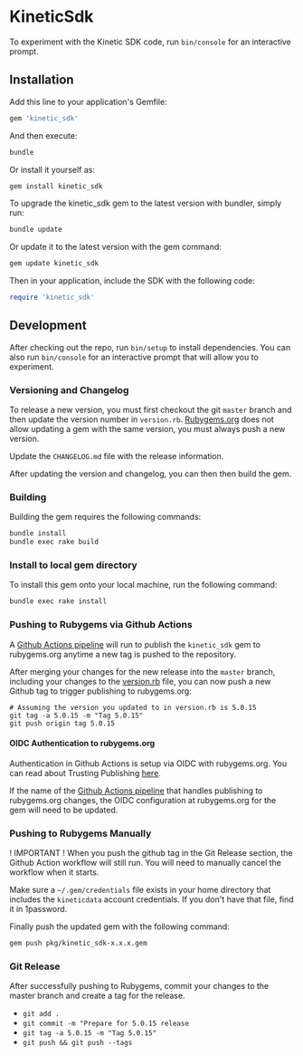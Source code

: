 # KineticSdk

To experiment with the Kinetic SDK code, run `bin/console` for an interactive prompt.

## Installation

Add this line to your application's Gemfile:

```ruby
gem 'kinetic_sdk'
```

And then execute:

```sh
bundle
```

Or install it yourself as:

```sh
gem install kinetic_sdk
```

To upgrade the kinetic_sdk gem to the latest version with bundler, simply run:

```sh
bundle update
```

Or update it to the latest version with the gem command:

```sh
gem update kinetic_sdk
```

Then in your application, include the SDK with the following code:

```ruby
require 'kinetic_sdk'
```

## Development

After checking out the repo, run `bin/setup` to install dependencies. You can also run `bin/console` for an interactive prompt that will allow you to experiment.

### Versioning and Changelog

To release a new version, you must first checkout the git `master` branch and then update the version number in `version.rb`. [Rubygems.org](https://rubygems.org) does not allow updating a gem with the same version, you must always push a new version.

Update the `CHANGELOG.md` file with the release information.

After updating the version and changelog, you can then then build the gem.

### Building

Building the gem requires the following commands:

```sh
bundle install
bundle exec rake build
```

### Install to local gem directory

To install this gem onto your local machine, run the following command:

```sh
bundle exec rake install
```

### Pushing to Rubygems via Github Actions

A [Github Actions pipeline](./.github/workflows/publish-rubygem.yml) will run to publish the `kinetic_sdk` gem to rubygems.org anytime a new tag is pushed to the repository.

After merging your changes for the new release into the `master` branch, including your changes to the [version.rb](./lib/kinetic_sdk/version.rb) file, you can now push a new Github tag to trigger publishing to rubygems.org:
```
# Assuming the version you updated to in version.rb is 5.0.15
git tag -a 5.0.15 -m "Tag 5.0.15"
git push origin tag 5.0.15
```

#### OIDC Authentication to rubygems.org

Authentication in Github Actions is setup via OIDC with rubygems.org.  You can read about Trusting Publishing [here](https://guides.rubygems.org/trusted-publishing/).

If the name of the [Github Actions pipeline](./.github/workflows/publish-rubygem.yml) that handles publishing to rubygems.org changes, the OIDC configuration at rubygems.org for the gem will need to be updated.

### Pushing to Rubygems Manually

! IMPORTANT ! When you push the github tag in the Git Release section, the Github Action workflow will still run.  You will need to manually cancel the workflow when it starts.

Make sure a `~/.gem/credentials` file exists in your home directory that includes the `kineticdata` account credentials. If you don't have that file, find it in 1password.

Finally push the updated gem with the following command:

```sh
gem push pkg/kinetic_sdk-x.x.x.gem
```

### Git Release

After successfully pushing to Rubygems, commit your changes to the master branch and create a tag for the release.

* `git add .`
* `git commit -m "Prepare for 5.0.15 release`
* `git tag -a 5.0.15 -m "Tag 5.0.15"`
* `git push && git push --tags`
